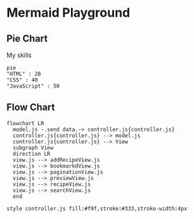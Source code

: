 # Mermaid Playground

## Pie Chart

My skills

```mermaid
pie
"HTML" : 20
"CSS" : 40
"JavaScript" : 50
```

## Flow Chart

```mermaid
flowchart LR
  model.js -.send data.-> controller.js{controller.js}
  controller.js{controller.js} --> model.js
  controller.js{controller.js} --> View
  subgraph View
  direction LR
  view.js --> addRecipeView.js
  view.js --> bookmarkdView.js
  view.js --> paginationView.js
  view.js --> previewView.js
  view.js --> recipeView.js
  view.js --> searchView.js
  end

style controller.js fill:#f9f,stroke:#333,stroke-width:4px
```

